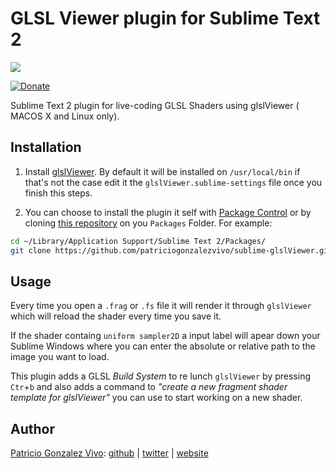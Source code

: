 # GLSL Viewer plugin for Sublime Text 2

![](http://patriciogonzalezvivo.com/images/glslViewer.gif)

[![Donate](https://www.paypalobjects.com/en_US/i/btn/btn_donate_SM.gif)](https://www.paypal.com/cgi-bin/webscr?cmd=_s-xclick&hosted_button_id=4BQMKQJDQ9XH6)

Sublime Text 2 plugin for live-coding GLSL Shaders using glslViewer ( MACOS X and Linux only).

## Installation
1. Install [glslViewer](https://github.com/patriciogonzalezvivo/glslViewer). By default it will be installed on ```/usr/local/bin``` if that's not the case edit it the ```glslViewer.sublime-settings``` file once you finish this steps.

2. You can choose to install the plugin it self with [Package Control](https://packagecontrol.io/) or by cloning [this repository](https://github.com/patriciogonzalezvivo/sublime-glslViewer) on you ```Packages``` Folder. For example:

```bash
cd ~/Library/Application Support/Sublime Text 2/Packages/
git clone https://github.com/patriciogonzalezvivo/sublime-glslViewer.git
```

## Usage

Every time you open a ```.frag``` or ```.fs``` file it will render it through ```glslViewer``` which will reload the shader every time you save it.

If the shader containg ```uniform sampler2D``` a input label will apear down your Sublime Windows where you can enter the absolute or relative path to the image you want to load.

This plugin adds a GLSL *Build System* to re lunch `glslViewer` by pressing `Ctr`+`b` and also adds a command to *"create a new fragment shader template for glslViewer"* you can use to start working on a new shader.

## Author

[Patricio Gonzalez Vivo](http://https://twitter.com/patriciogv): [github](https://github.com/patriciogonzalezvivo) | [twitter](http://https://twitter.com/patriciogv) | [website](http://patricio.io)
